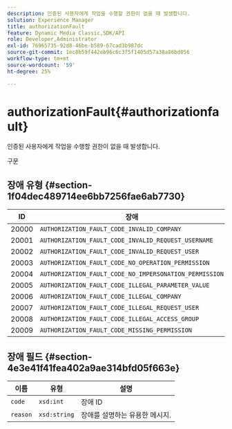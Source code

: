 ```yaml
---
description: 인증된 사용자에게 작업을 수행할 권한이 없을 때 발생합니다.
solution: Experience Manager
title: authorizationFault
feature: Dynamic Media Classic,SDK/API
role: Developer,Administrator
exl-id: 76965735-92d8-46be-b589-67cad3b987dc
source-git-commit: 1ec8b59f442eb96c6c3f5f1405d57a38a86bd056
workflow-type: tm+mt
source-wordcount: '59'
ht-degree: 25%

---
```


# authorizationFault{#authorizationfault}

인증된 사용자에게 작업을 수행할 권한이 없을 때 발생합니다.

구문

## 장애 유형 {#section-1f04dec489714ee6bb7256fae6ab7730}

| ID | 장애 |
|---|---|
| 20000 | `AUTHORIZATION_FAULT_CODE_INVALID_COMPANY` |
| 20001 | `AUTHORIZATION_FAULT_CODE_INVALID_REQUEST_USERNAME` |
| 20002 | `AUTHORIZATION_FAULT_CODE_INVALID_REQUEST_USER` |
| 20003 | `AUTHORIZATION_FAULT_CODE_NO_OPERATION_PERMISSION` |
| 20004 | `AUTHORIZATION_FAULT_CODE_NO_IMPERSONATION_PERMISSION` |
| 20005 | `AUTHORIZATION_FAULT_CODE_ILLEGAL_PARAMETER_VALUE` |
| 20006 | `AUTHORIZATION_FAULT_CODE_ILLEGAL_COMPANY` |
| 20007 | `AUTHORIZATION_FAULT_CODE_ILLEGAL_REQUEST_USER` |
| 20008 | `AUTHORIZATION_FAULT_CODE_ILLEGAL_ACCESS_GROUP` |
| 20009 | `AUTHORIZATION_FAULT_CODE_MISSING_PERMISSION` |

## 장애 필드 {#section-4e3e41f41fea402a9ae314bfd05f663e}

| 이름 | 유형 | 설명 |
|---|---|---|
| `code` | `xsd:int` | 장애 ID |
| `reason` | `xsd:string` | 장애를 설명하는 유용한 메시지. |
